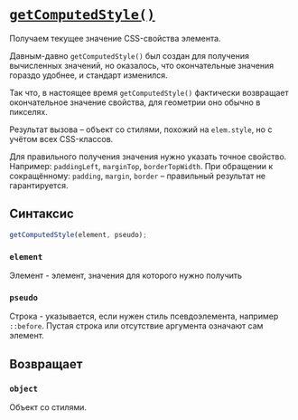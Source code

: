 # [`getComputedStyle()`](../index.md)

Получаем текущее значение CSS-свойства элемента.

Давным-давно `getComputedStyle()` был создан для получения вычисленных значений, но оказалось, что окончательные значения гораздо удобнее, и стандарт изменился.

Так что, в настоящее время `getComputedStyle()` фактически возвращает окончательное значение свойства, для геометрии оно обычно в пикселях.

Результат вызова – объект со стилями, похожий на `elem.style`, но с учётом всех CSS-классов.

Для правильного получения значения нужно указать точное свойство. Например: `paddingLeft`, `marginTop`, `borderTopWidth`. При обращении к сокращённому: `padding`, `margin`, `border` – правильный результат не гарантируется.

## Синтаксис

```js
getComputedStyle(element, pseudo);
```

### `element`

Элемент - элемент, значения для которого нужно получить

### `pseudo`

Строка - указывается, если нужен стиль псевдоэлемента, например `::before`. Пустая строка или отсутствие аргумента означают сам элемент.

## Возвращает

### `object`

Объект со стилями.
